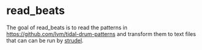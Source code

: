 
# read_beats

<!-- badges: start -->
<!-- badges: end -->

The goal of read_beats is to read the patterns in 
https://github.com/lvm/tidal-drum-patterns and transform them to text files
that can can be run by [strudel](https://github.com/felixroos/strudel).

